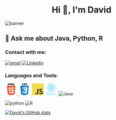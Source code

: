 <h1 align="center">Hi 👋, I'm David</h1>

![banner](https://github.com/davlgven/davlgven/blob/main/lv99226s.png?raw=true)

## 💬 Ask me about **Java, Python, R**

### Contact with me: 

[![gmail](https://img.shields.io/badge/Gmail-D14836?style=for-the-badge&logo=gmail&logoColor=white)](mailto:davidlugo.clases@gmail.com)
[![Linkedin](https://img.shields.io/badge/LinkedIn-0077B5?style=for-the-badge&logo=linkedin&logoColor=white)](https://ve.linkedin.com/in/davlgven/)

<h3 align="left">Languages and Tools:</h3>
<p align="left"> 
  <a href = ""
    <a target="_blank"> <img src="https://raw.githubusercontent.com/devicons/devicon/master/icons/html5/html5-original-wordmark.svg" alt="html5" width="40" height="40"/> </a>
    <a target="_blank"> <img src="https://raw.githubusercontent.com/devicons/devicon/master/icons/css3/css3-original-wordmark.svg" alt="css3" width="40" height="40"/> </a>
    <a  target="_blank"> <img src="https://raw.githubusercontent.com/devicons/devicon/master/icons/javascript/javascript-original.svg" alt="javascript" width="40" height="40"/> </a>
      <a target="_blank"> <img src="https://raw.githubusercontent.com/devicons/devicon/master/icons/react/react-original-wordmark.svg" alt="react" width="40" height="40"/> </a><a target = "_blank"> <img src ="https://img.icons8.com/color/48/000000/java-coffee-cup-logo--v1.png" alt = "Java" width = "40" height="40"/> </a>

<a target="_blank"> <img src= "https://th.bing.com/th/id/OIP.nUYOwBlsmc2xTLmGRzBTCQHaHa?" alt="python" width="40" height="40"/> </a>
<a target = "_blank"> <img src ="https://www.r-project.org/Rlogo.png" alt = R width = "40" height="40"/> </a>  
    </p> 
    
[![David's GitHub stats](https://github-readme-stats.vercel.app/api?username=davlgven)](https://github.com/davlgven/github-readme-stats&show_icons=true&theme=cobalt)

